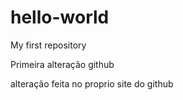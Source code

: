 # hello-world
 My first repository

 Primeira alteração github
 
 alteração feita no proprio site do github
